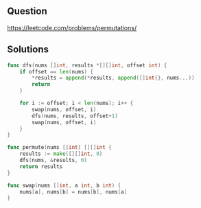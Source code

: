 ## Question

https://leetcode.com/problems/permutations/

## Solutions

```go
func dfs(nums []int, results *[][]int, offset int) {
	if offset == len(nums) {
		*results = append(*results, append([]int{}, nums...))
		return
	}

	for i := offset; i < len(nums); i++ {
		swap(nums, offset, i)
		dfs(nums, results, offset+1)
		swap(nums, offset, i)
	}
}

func permute(nums []int) [][]int {
	results := make([][]int, 0)
	dfs(nums, &results, 0)
	return results
}

func swap(nums []int, a int, b int) {
	nums[a], nums[b] = nums[b], nums[a]
}
```
